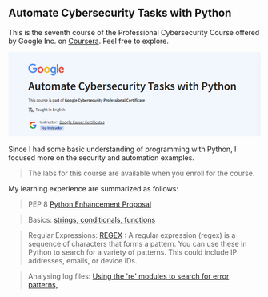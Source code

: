 ## Automate Cybersecurity Tasks with Python

This is the seventh course of the Professional Cybersecurity Course offered by Google Inc. on [Coursera](https://www.coursera.org/learn/automate-cybersecurity-tasks-with-python). Feel free to explore.

![Automate Cybersecurity Task](images/image.png)

Since I had some basic understanding of programming with Python, I focused more on the security and automation examples.
>The labs for this course are available when you enroll for the course.

My learning experience are summarized as follows:
>PEP 8 [Python Enhancement Proposal](https://peps.python.org/pep-0008/)

>Basics: [strings, conditionals, functions](basics.py)

>Regular Expressions: [REGEX](https://docs.python.org/3/library/re.html) :
A regular expression (regex) is a sequence of characters that forms a pattern. You can use these in Python to search for a variety of patterns. This could include IP addresses, emails, or device IDs.

>Analysing log files: [Using the 're' modules to search for error patterns, ](log_analysis.py)
